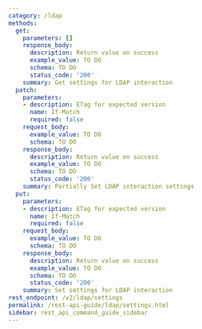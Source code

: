 ```yaml
---
category: /ldap
methods:
  get:
    parameters: []
    response_body:
      description: Return value on success
      example_value: TO DO
      schema: TO DO
      status_code: '200'
    summary: Get settings for LDAP interaction
  patch:
    parameters:
    - description: ETag for expected version
      name: If-Match
      required: false
    request_body:
      example_value: TO DO
      schema: TO DO
    response_body:
      description: Return value on success
      example_value: TO DO
      schema: TO DO
      status_code: '200'
    summary: Partially Set LDAP interaction settings
  put:
    parameters:
    - description: ETag for expected version
      name: If-Match
      required: false
    request_body:
      example_value: TO DO
      schema: TO DO
    response_body:
      description: Return value on success
      example_value: TO DO
      schema: TO DO
      status_code: '200'
    summary: Set settings for LDAP interaction
rest_endpoint: /v2/ldap/settings
permalink: /rest-api-guide/ldap/settings.html
sidebar: rest_api_command_guide_sidebar
---
```

